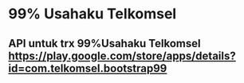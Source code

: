 # 99% Usahaku Telkomsel

## API untuk trx 99%Usahaku Telkomsel https://play.google.com/store/apps/details?id=com.telkomsel.bootstrap99
